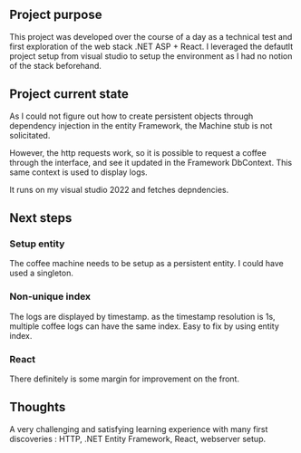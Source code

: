 ## Project purpose
This project was developed over the course of a day as a technical test and first exploration of the web stack .NET ASP + React.
I leveraged the defautlt project setup from visual studio to setup the environment as I had no notion of the stack beforehand.

## Project current state
As I could not figure out how to create persistent objects through dependency injection in the entity Framework, the Machine stub is not solicitated.

However, the http requests work, so it is possible to request a coffee through the interface, and see it updated in the Framework DbContext.
This same context is used to display logs.

It runs on my visual studio 2022 and fetches depndencies.

## Next steps

### Setup entity 
The coffee machine needs to be setup as a persistent entity.
I could have used a singleton.

### Non-unique index  
The logs are displayed by timestamp. as the timestamp resolution is 1s, multiple coffee logs can have the same index.
Easy to fix by using entity index.

### React
There definitely is some margin for improvement on the front.

## Thoughts

A very challenging and satisfying learning experience with many first discoveries :
HTTP, .NET Entity Framework, React, webserver setup.
